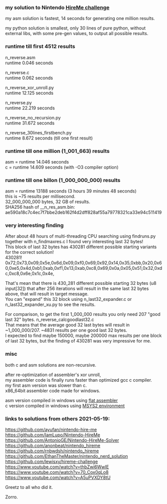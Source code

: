 ### my solution to Nintendo [HireMe challenge](https://www.nerd.nintendo.com/files/HireMe)   

my asm solution is fastest, 14 seconds for generating one million results.  

my python solution is smallest, only 30 lines of pure python, without external libs, with some pre-gen values, to output all possible results.  

### runtime till first 4512 results

n_reverse.asm  
runtime 0.046 seconds  

n_reverse.c  
runtime 0.062 seconds  

n_reverse_xor_unroll.py  
runtime 12.125 seconds  

n_reverse.py  
runtime 22.219 seconds  

n_reverse_no_recursion.py  
runtime 31.672 seconds  

n_reverse_30lines_firstbench.py  
runtime 8.672 seconds (till one first result)  

### runtime till one million (1_001_663) results
asm = runtime 14.046 seconds  
c   = runtime 14.609 seconds (with -O3 compiler option)  

### runtime till one billon (1_000_000_000) results
asm = runtime 13188 seconds (3 hours 39 minutes 48 seconds)  
this is ~75 results per millisecond.  
32_000_000_000 bytes, 32 GB of results.  
SHA256 hash of __n_res_asm.bin: ae590a18c7c4ec7f7bbe2deb162f4d2dff828af55a79778321ca33e94c511419  

### very interesting finding
After about 48 hours of multi-threading CPU searching using findruns.py together with n_findmaxres.c I found very interesting last 32 bytes!  
This block of last 32 bytes has 430281 different possible starting variants for the correct solution!  
430281!  
0x72,0x73,0x09,0x5e,0x6d,0x09,0xf0,0x69,0x92,0x14,0x35,0xbb,0x20,0x60,0xe5,0x4d,0xb1,0xab,0xf1,0x13,0xab,0xc8,0x69,0x0a,0x05,0x51,0x32,0xdc,0xc8,0x6e,0x1c,0x4e,  

That's mean that there is 430_281 different possible starting 32 bytes (u8 input[32]) that after 256 iterations will result in the same last 32 bytes above, that will result in target message.  
You can "expand" this 32 block using n_last32_expander.c or n_last32_expander_xu.py to see the results.  

For comparison, to get the first 1_000_000 results you only need 207 "good last 32" bytes. n_reverse_calcgoodlast32.c  
That means that the average good 32 last bytes will result in ~1_000_000/207. ~4831 results per one good last 32 bytes.  
I expected to find maybe 150000, maybe 200000 max results per one block of last 32 bytes, but the finding of 430281 was very impressive for me.  

### misc

both c and asm solutions are non-recursive.  

after re-optimization of assembler's xor unroll,  
my assembler code is finally runs faster than optimized gcc c compiler.  
my first asm version was slower than c.  
x86_64bit assembler code made for windows.  

asm version compiled in windows using [flat assembler](https://github.com/tgrysztar)  
c   version compiled in windows using [MSYS2 environment](https://www.msys2.org)  

### links to solutions from others 2021-05-19:
https://github.com/ayufan/nintendo-hire-me  
https://github.com/IamLupo/Nintendo-HireMe  
https://github.com/AntonioGE/Nintendo-HireMe-Solver  
https://github.com/anonbeat/nintendo_hireme  
https://github.com/rnbwdsh/nintendo_hireme  
https://github.com/EthanTheMaster/nintendo_nerd_solution  
https://github.com/lewisxy/hireme-challenge  
https://www.youtube.com/watch?v=thbZwi6WwIE  
https://www.youtube.com/watch?v=70_Cox0qLo8  
https://www.youtube.com/watch?v=A5uPVXDY8tU  

Greetz to all who did it.  

Zorro.  
